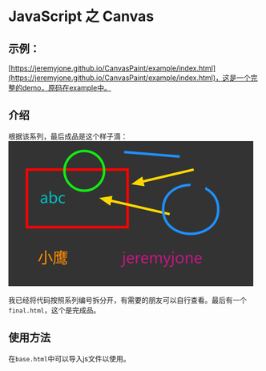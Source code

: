 # JavaScript 之 Canvas

## 示例：
[https://jeremyjone.github.io/CanvasPaint/example/index.html](https://jeremyjone.github.io/CanvasPaint/example/index.html)，这是一个完整的demo，原码在example中。

## 介绍

根据该系列，最后成品是这个样子滴：
![](./asset/final.png)

我已经将代码按照系列编号拆分开，有需要的朋友可以自行查看。最后有一个`final.html`，这个是完成品。

## 使用方法

在`base.html`中可以导入js文件以使用。
